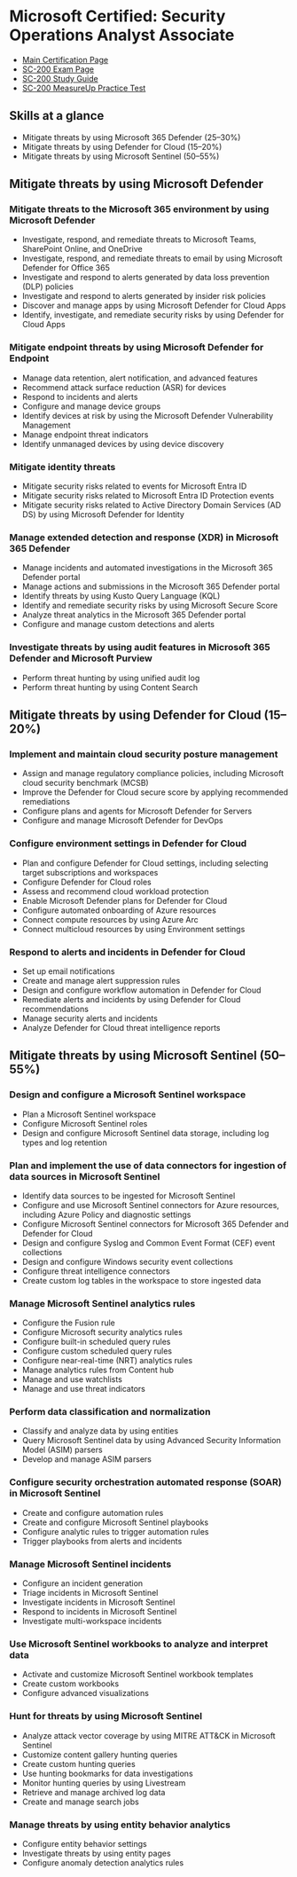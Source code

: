# Microsoft Certified: Security Operations Analyst Associate

- [Main Certification Page](https://learn.microsoft.com/en-us/credentials/certifications/security-operations-analyst/)
- [SC-200 Exam Page](https://learn.microsoft.com/en-us/credentials/certifications/exams/sc-200/)
- [SC-200 Study Guide](https://learn.microsoft.com/en-us/credentials/certifications/resources/study-guides/sc-200)
- [SC-200 MeasureUp Practice Test](https://www.measureup.com/microsoft-practice-test-sc-200-microsoft-security-operations-analyst.html)

## Skills at a glance

- Mitigate threats by using Microsoft 365 Defender (25–30%)
- Mitigate threats by using Defender for Cloud (15–20%)
- Mitigate threats by using Microsoft Sentinel (50–55%)

## Mitigate threats by using Microsoft Defender

### Mitigate threats to the Microsoft 365 environment by using Microsoft Defender

- Investigate, respond, and remediate threats to Microsoft Teams, SharePoint Online, and OneDrive
- Investigate, respond, and remediate threats to email by using Microsoft Defender for Office 365
- Investigate and respond to alerts generated by data loss prevention (DLP) policies
- Investigate and respond to alerts generated by insider risk policies
- Discover and manage apps by using Microsoft Defender for Cloud Apps
- Identify, investigate, and remediate security risks by using Defender for Cloud Apps

### Mitigate endpoint threats by using Microsoft Defender for Endpoint

- Manage data retention, alert notification, and advanced features
- Recommend attack surface reduction (ASR) for devices
- Respond to incidents and alerts
- Configure and manage device groups
- Identify devices at risk by using the Microsoft Defender Vulnerability Management
- Manage endpoint threat indicators
- Identify unmanaged devices by using device discovery

### Mitigate identity threats

- Mitigate security risks related to events for Microsoft Entra ID
- Mitigate security risks related to Microsoft Entra ID Protection events
- Mitigate security risks related to Active Directory Domain Services (AD DS) by using Microsoft Defender for Identity

### Manage extended detection and response (XDR) in Microsoft 365 Defender

- Manage incidents and automated investigations in the Microsoft 365 Defender portal
- Manage actions and submissions in the Microsoft 365 Defender portal
- Identify threats by using Kusto Query Language (KQL)
- Identify and remediate security risks by using Microsoft Secure Score
- Analyze threat analytics in the Microsoft 365 Defender portal
- Configure and manage custom detections and alerts

### Investigate threats by using audit features in Microsoft 365 Defender and Microsoft Purview

- Perform threat hunting by using unified audit log
- Perform threat hunting by using Content Search

## Mitigate threats by using Defender for Cloud (15–20%)

### Implement and maintain cloud security posture management

- Assign and manage regulatory compliance policies, including Microsoft cloud security benchmark (MCSB)
- Improve the Defender for Cloud secure score by applying recommended remediations
- Configure plans and agents for Microsoft Defender for Servers
- Configure and manage Microsoft Defender for DevOps

### Configure environment settings in Defender for Cloud

- Plan and configure Defender for Cloud settings, including selecting target subscriptions and workspaces
- Configure Defender for Cloud roles
- Assess and recommend cloud workload protection
- Enable Microsoft Defender plans for Defender for Cloud
- Configure automated onboarding of Azure resources
- Connect compute resources by using Azure Arc
- Connect multicloud resources by using Environment settings

### Respond to alerts and incidents in Defender for Cloud

- Set up email notifications
- Create and manage alert suppression rules
- Design and configure workflow automation in Defender for Cloud
- Remediate alerts and incidents by using Defender for Cloud recommendations
- Manage security alerts and incidents
- Analyze Defender for Cloud threat intelligence reports

## Mitigate threats by using Microsoft Sentinel (50–55%)

### Design and configure a Microsoft Sentinel workspace

- Plan a Microsoft Sentinel workspace
- Configure Microsoft Sentinel roles
- Design and configure Microsoft Sentinel data storage, including log types and log retention

### Plan and implement the use of data connectors for ingestion of data sources in Microsoft Sentinel

- Identify data sources to be ingested for Microsoft Sentinel
- Configure and use Microsoft Sentinel connectors for Azure resources, including Azure Policy and diagnostic settings
- Configure Microsoft Sentinel connectors for Microsoft 365 Defender and Defender for Cloud
- Design and configure Syslog and Common Event Format (CEF) event collections
- Design and configure Windows security event collections
- Configure threat intelligence connectors
- Create custom log tables in the workspace to store ingested data

### Manage Microsoft Sentinel analytics rules

- Configure the Fusion rule
- Configure Microsoft security analytics rules
- Configure built-in scheduled query rules
- Configure custom scheduled query rules
- Configure near-real-time (NRT) analytics rules
- Manage analytics rules from Content hub
- Manage and use watchlists
- Manage and use threat indicators

### Perform data classification and normalization

- Classify and analyze data by using entities
- Query Microsoft Sentinel data by using Advanced Security Information Model (ASIM) parsers
- Develop and manage ASIM parsers

### Configure security orchestration automated response (SOAR) in Microsoft Sentinel

- Create and configure automation rules
- Create and configure Microsoft Sentinel playbooks
- Configure analytic rules to trigger automation rules
- Trigger playbooks from alerts and incidents

### Manage Microsoft Sentinel incidents

- Configure an incident generation
- Triage incidents in Microsoft Sentinel
- Investigate incidents in Microsoft Sentinel
- Respond to incidents in Microsoft Sentinel
- Investigate multi-workspace incidents

### Use Microsoft Sentinel workbooks to analyze and interpret data

- Activate and customize Microsoft Sentinel workbook templates
- Create custom workbooks
- Configure advanced visualizations

### Hunt for threats by using Microsoft Sentinel

- Analyze attack vector coverage by using MITRE ATT&CK in Microsoft Sentinel
- Customize content gallery hunting queries
- Create custom hunting queries
- Use hunting bookmarks for data investigations
- Monitor hunting queries by using Livestream
- Retrieve and manage archived log data
- Create and manage search jobs

### Manage threats by using entity behavior analytics

- Configure entity behavior settings
- Investigate threats by using entity pages
- Configure anomaly detection analytics rules
